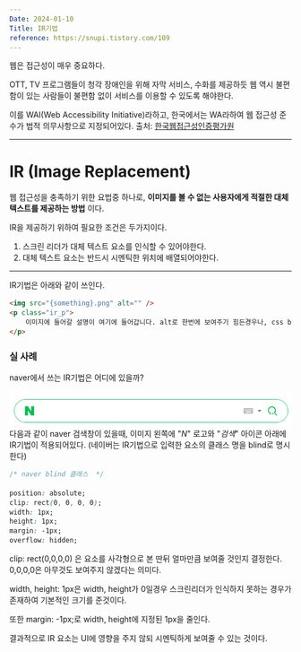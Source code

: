 ```yaml
---
Date: 2024-01-10
Title: IR기법
reference: https://snupi.tistory.com/109
---
```

웹은 접근성이 매우 중요하다.

OTT, TV 프로그램들이 청각 장애인을 위해 자막 서비스, 수화를 제공하듯 웹 역시 불편함이 있는 사람들이 불편함 없이 서비스를 이용할 수 있도록 해야한다.

이를  WAI(Web Accessibility Initiative)라하고, 한국에서는 WA라하여 웹 접근성 준수가 법적 의무사항으로 지정되어있다.
출처: [한국웹접근성인증평가원](https://www.wa.or.kr/m1/sub1.asp)

-----

# IR (Image Replacement)
웹 접근성을 충족하기 위한 요법중 하나로, **이미지를 볼 수 없는 사용자에게 적절한 대체 텍스트를 제공하는 방법**
이다.

IR을 제공하기 위하여 필요한 조건은 두가지이다.

1. 스크린 리더가 대체 텍스트 요소를 인식할 수 있어야한다.
2. 대체 텍스트 요소는 반드시 시멘틱한 위치에 배열되어야한다.

____

IR기법은 아래와 같이 쓰인다.
```html
<img src="{something}.png" alt="" />
<p class="ir_p">
	이미지에 들어갈 설명이 여기에 들어갑니다. alt로 한번에 보여주기 힘든경우나, css background로 image를 로딩했을 경우 설명을 적기 위하여 사용합니다.
</p>
```

### 실 사례
naver에서 쓰는 IR기법은 어디에 있을까?

![네이버_검색창.png](../리소스/네이버_검색창.png)
다음과 같이 naver 검색창이 있을때, 이미지 왼쪽에 "*N*" 로고와 "*검색*" 아이콘 아래에 IR기법이 적용되어있다.
(네이버는 IR기법으로 입력한 요소의 클래스 명을 blind로 명시한다)

```css
/* naver blind 클래스  */

position: absolute;
clip: rect(0, 0, 0, 0);
width: 1px;
height: 1px;
margin: -1px;
overflow: hidden;
```

clip: rect(0,0,0,0) 은 요소를 사각형으로 본 딴뒤 얼마만큼 보여줄 것인지 결정한다.
0,0,0,0은 아무것도 보여주지 않겠다는 의미다.

width, height: 1px은 width, height가 0일경우 스크린리더가 인식하지 못하는 경우가 존재하여 기본적인 크기를 준것이다.

또한 margin: -1px;로 width, height에 지정된 1px을 줄인다.

결과적으로 IR 요소는 UI에 영향을 주지 않되 시멘틱하게 보여줄 수 있는 것이다.